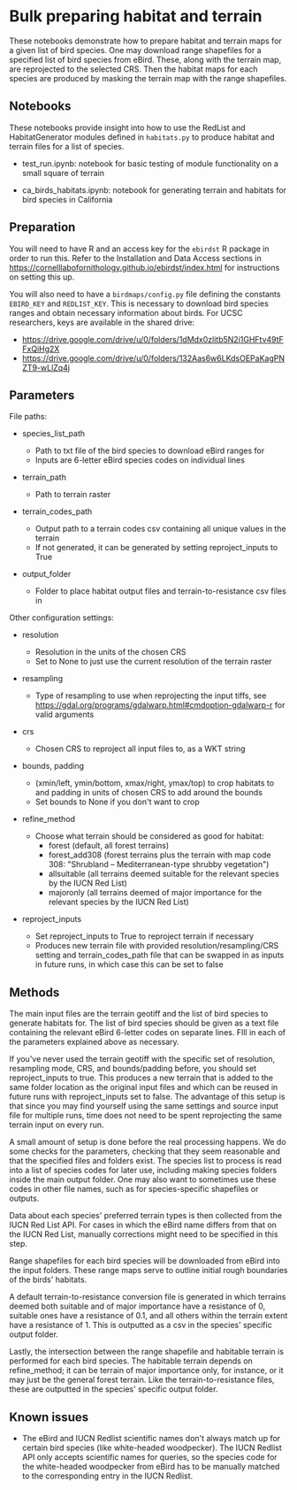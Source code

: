 # Bulk preparing habitat and terrain

These notebooks demonstrate how to prepare habitat and terrain maps for a given list of bird species. One may download range shapefiles for a specified list of bird species from eBird. These, along with the terrain map, are reprojected to the selected CRS. Then the habitat maps for each species are produced by masking the terrain map with the range shapefiles.

## Notebooks

These notebooks provide insight into how to use the RedList and HabitatGenerator modules defined in `habitats.py` to produce habitat and terrain files for a list of species.

- test_run.ipynb: notebook for basic testing of module functionality on a small square of terrain

- ca_birds_habitats.ipynb: notebook for generating terrain and habitats for bird species in California

## Preparation

You will need to have R and an access key for the `ebirdst` R package in order to run this. Refer to the Installation and Data Access sections in https://cornelllabofornithology.github.io/ebirdst/index.html for instructions on setting this up.

You will also need to have a `birdmaps/config.py` file defining the constants `EBIRD_KEY` and `REDLIST_KEY`. This is necessary to download bird species ranges and obtain necessary information about birds. For UCSC researchers, keys are available in the shared drive:

- https://drive.google.com/drive/u/0/folders/1dMdx0zlitb5N2i1GHFtv49tFFxQiHg2X
- https://drive.google.com/drive/u/0/folders/132Aas6w6LKdsOEPaKagPNZT9-wLlZq4j

## Parameters

File paths:

- species_list_path
    - Path to txt file of the bird species to download eBird ranges for
    - Inputs are 6-letter eBird species codes on individual lines

- terrain_path
    - Path to terrain raster

- terrain_codes_path
    - Output path to a terrain codes csv containing all unique values in the terrain
    - If not generated, it can be generated by setting reproject_inputs to True

- output_folder
    - Folder to place habitat output files and terrain-to-resistance csv files in

Other configuration settings:

- resolution
    - Resolution in the units of the chosen CRS
    - Set to None to just use the current resolution of the terrain raster

- resampling
    - Type of resampling to use when reprojecting the input tiffs, see https://gdal.org/programs/gdalwarp.html#cmdoption-gdalwarp-r for valid arguments

- crs
    - Chosen CRS to reproject all input files to, as a WKT string

- bounds, padding
    - (xmin/left, ymin/bottom, xmax/right, ymax/top) to crop habitats to and padding in units of chosen CRS to add around the bounds
    - Set bounds to None if you don't want to crop

- refine_method
    - Choose what terrain should be considered as good for habitat:
        - forest (default, all forest terrains)
        - forest_add308 (forest terrains plus the terrain with map code 308: "Shrubland – Mediterranean-type shrubby vegetation")
        - allsuitable (all terrains deemed suitable for the relevant species by the IUCN Red List)
        - majoronly (all terrains deemed of major importance for the relevant species by the IUCN Red List)

- reproject_inputs
    - Set reproject_inputs to True to reproject terrain if necessary
    - Produces new terrain file with provided resolution/resampling/CRS setting and terrain_codes_path file that can be swapped in as inputs in future runs, in which case this can be set to false

## Methods

The main input files are the terrain geotiff and the list of bird species to generate habitats for. The list of bird species should be given as a text file containing the relevant eBird 6-letter codes on separate lines. FIll in each of the parameters explained above as necessary.

If you've never used the terrain geotiff with the specific set of resolution, resampling mode, CRS, and bounds/padding before, you should set reproject_inputs to true. This produces a new terrain that is added to the same folder location as the original input files and which can be reused in future runs with reproject_inputs set to false. The advantage of this setup is that since you may find yourself using the same settings and source input file for multiple runs, time does not need to be spent reprojecting the same terrain input on every run.

A small amount of setup is done before the real processing happens. We do some checks for the parameters, checking that they seem reasonable and that the specified files and folders exist. The species list to process is read into a list of species codes for later use, including making species folders inside the main output folder. One may also want to sometimes use these codes in other file names, such as for species-specific shapefiles or outputs.

Data about each species' preferred terrain types is then collected from the IUCN Red List API. For cases in which the eBird name differs from that on the IUCN Red List, manually corrections might need to be specified in this step.

Range shapefiles for each bird species will be downloaded from eBird into the input folders. These range maps serve to outline initial rough boundaries of the birds' habitats.

A default terrain-to-resistance conversion file is generated in which terrains deemed both suitable and of major importance have a resistance of 0, suitable ones have a resistance of 0.1, and all others within the terrain extent have a resistance of 1. This is outputted as a csv in the species' specific output folder.

Lastly, the intersection between the range shapefile and habitable terrain is performed for each bird species. The habitable terrain depends on refine_method; it can be terrain of major importance only, for instance, or it may just be the general forest terrain. Like the terrain-to-resistance files, these are outputted in the species' specific output folder.

## Known issues

- The eBird and IUCN Redlist scientific names don't always match up for certain bird species (like white-headed woodpecker). The IUCN Redlist API only accepts scientific names for queries, so the species code for the white-headed woodpecker from eBird has to be manually matched to the corresponding entry in the IUCN Redlist.
